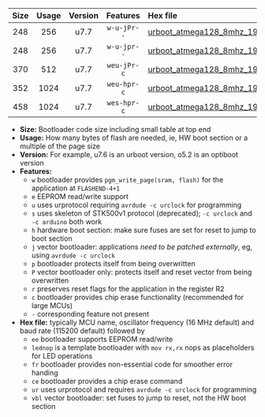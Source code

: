 |Size|Usage|Version|Features|Hex file|
|:-:|:-:|:-:|:-:|:--|
|248|256|u7.7|`w-u-jPr--`|[urboot_atmega128_8mhz_19200bps_lednop_ur_vbl.hex](https://raw.githubusercontent.com/stefanrueger/urboot.hex/main/mcus/atmega128/fcpu_8mhz/19200_bps/urboot_atmega128_8mhz_19200bps_lednop_ur_vbl.hex)|
|248|256|u7.7|`w-u-jpr--`|[urboot_atmega128_8mhz_19200bps_lednop_fr_ur_vbl.hex](https://raw.githubusercontent.com/stefanrueger/urboot.hex/main/mcus/atmega128/fcpu_8mhz/19200_bps/urboot_atmega128_8mhz_19200bps_lednop_fr_ur_vbl.hex)|
|370|512|u7.7|`weu-jPr-c`|[urboot_atmega128_8mhz_19200bps_ee_lednop_fr_ce_ur_vbl.hex](https://raw.githubusercontent.com/stefanrueger/urboot.hex/main/mcus/atmega128/fcpu_8mhz/19200_bps/urboot_atmega128_8mhz_19200bps_ee_lednop_fr_ce_ur_vbl.hex)|
|352|1024|u7.7|`weu-hpr-c`|[urboot_atmega128_8mhz_19200bps_ee_lednop_fr_ce_ur.hex](https://raw.githubusercontent.com/stefanrueger/urboot.hex/main/mcus/atmega128/fcpu_8mhz/19200_bps/urboot_atmega128_8mhz_19200bps_ee_lednop_fr_ce_ur.hex)|
|458|1024|u7.7|`wes-hpr-c`|[urboot_atmega128_8mhz_19200bps_ee_lednop_fr_ce.hex](https://raw.githubusercontent.com/stefanrueger/urboot.hex/main/mcus/atmega128/fcpu_8mhz/19200_bps/urboot_atmega128_8mhz_19200bps_ee_lednop_fr_ce.hex)|

- **Size:** Bootloader code size including small table at top end
- **Usage:** How many bytes of flash are needed, ie, HW boot section or a multiple of the page size
- **Version:** For example, u7.6 is an urboot version, o5.2 is an optiboot version
- **Features:**
  + `w` bootloader provides `pgm_write_page(sram, flash)` for the application at `FLASHEND-4+1`
  + `e` EEPROM read/write support
  + `u` uses urprotocol requiring `avrdude -c urclock` for programming
  + `s` uses skeleton of STK500v1 protocol (deprecated); `-c urclock` and `-c arduino` both work
  + `h` hardware boot section: make sure fuses are set for reset to jump to boot section
  + `j` vector bootloader: applications *need to be patched externally*, eg, using `avrdude -c urclock`
  + `p` bootloader protects itself from being overwritten
  + `P` vector bootloader only: protects itself and reset vector from being overwritten
  + `r` preserves reset flags for the application in the register R2
  + `c` bootloader provides chip erase functionality (recommended for large MCUs)
  + `-` corresponding feature not present
- **Hex file:** typically MCU name, oscillator frequency (16 MHz default) and baud rate (115200 default) followed by
  + `ee` bootloader supports EEPROM read/write
  + `lednop` is a template bootloader with `mov rx,rx` nops as placeholders for LED operations
  + `fr` bootloader provides non-essential code for smoother error handing
  + `ce` bootloader provides a chip erase command
  + `ur` uses urprotocol and requires `avrdude -c urclock` for programming
  + `vbl` vector bootloader: set fuses to jump to reset, not the HW boot section
